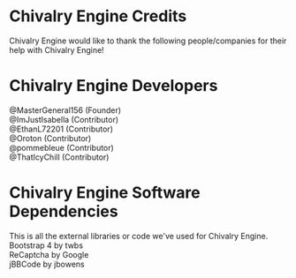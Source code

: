 # Chivalry Engine Credits
Chivalry Engine would like to thank the following people/companies for their help with Chivalry Engine!

# Chivalry Engine Developers
@MasterGeneral156 (Founder)  
@ImJustIsabella (Contributor)  
@EthanL72201 (Contributor)  
@Oroton (Contributor)  
@pommebleue (Contributor)  
@ThatIcyChill (Contributor)  

# Chivalry Engine Software Dependencies
This is all the external libraries or code we've used for Chivalry Engine.  
Bootstrap 4 by twbs  
ReCaptcha by Google  
jBBCode by jbowens  